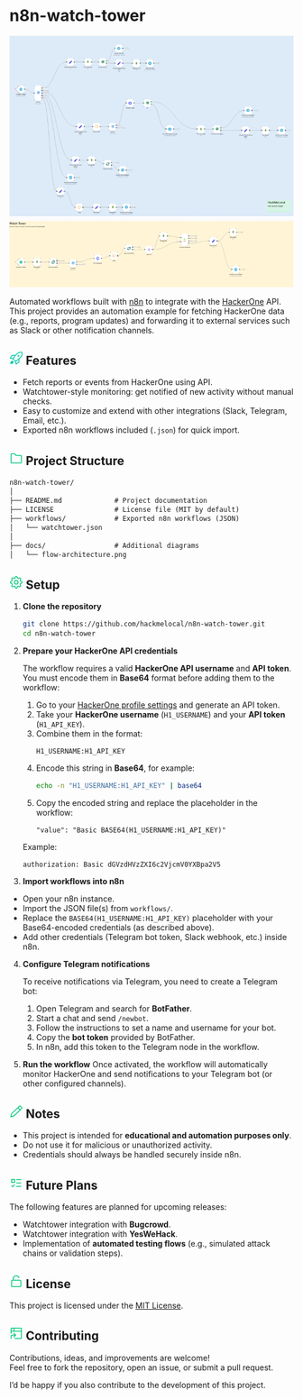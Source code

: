 # n8n-watch-tower
![n8n Watch Tower Flow](docs/flow-architecture.png)

Automated workflows built with [n8n](https://n8n.io) to integrate with the [HackerOne](https://www.hackerone.com/) API.  
This project provides an automation example for fetching HackerOne data (e.g., reports, program updates) and forwarding it to external services such as Slack or other notification channels.

## <svg xmlns="http://www.w3.org/2000/svg" fill="#00c9a7" viewBox="0 0 24 24" width="24" height="24"><path d="M20.322.75h1.176a1.75 1.75 0 0 1 1.75 1.749v1.177a10.75 10.75 0 0 1-2.925 7.374l-1.228 1.304a23.699 23.699 0 0 1-1.596 1.542v5.038c0 .615-.323 1.184-.85 1.5l-4.514 2.709a.75.75 0 0 1-1.12-.488l-.963-4.572a1.305 1.305 0 0 1-.14-.129L8.04 15.96l-1.994-1.873a1.305 1.305 0 0 1-.129-.14l-4.571-.963a.75.75 0 0 1-.49-1.12l2.71-4.514c.316-.527.885-.85 1.5-.85h5.037a23.668 23.668 0 0 1 1.542-1.594l1.304-1.23A10.753 10.753 0 0 1 20.321.75Zm-6.344 4.018v-.001l-1.304 1.23a22.275 22.275 0 0 0-3.255 3.851l-2.193 3.29 1.859 1.744a.545.545 0 0 1 .034.034l1.743 1.858 3.288-2.192a22.263 22.263 0 0 0 3.854-3.257l1.228-1.303a9.251 9.251 0 0 0 2.517-6.346V2.5a.25.25 0 0 0-.25-.25h-1.177a9.252 9.252 0 0 0-6.344 2.518ZM6.5 21c-1.209 1.209-3.901 1.445-4.743 1.49a.236.236 0 0 1-.18-.067.236.236 0 0 1-.067-.18c.045-.842.281-3.534 1.49-4.743.9-.9 2.6-.9 3.5 0 .9.9.9 2.6 0 3.5Zm-.592-8.588L8.17 9.017c.23-.346.47-.685.717-1.017H5.066a.25.25 0 0 0-.214.121l-2.167 3.612ZM16 15.112c-.333.248-.672.487-1.018.718l-3.393 2.262.678 3.223 3.612-2.167a.25.25 0 0 0 .121-.214ZM17.5 8a1.5 1.5 0 1 1-3.001-.001A1.5 1.5 0 0 1 17.5 8Z"></path></svg> Features
- Fetch reports or events from HackerOne using API.
- Watchtower-style monitoring: get notified of new activity without manual checks.
- Easy to customize and extend with other integrations (Slack, Telegram, Email, etc.).
- Exported n8n workflows included (`.json`) for quick import.

## <svg xmlns="http://www.w3.org/2000/svg" fill="#00c97a" viewBox="0 0 24 24" width="24" height="24"><path d="M2 4.75C2 3.784 2.784 3 3.75 3h4.971c.58 0 1.12.286 1.447.765l1.404 2.063c.046.069.124.11.207.11h8.471c.966 0 1.75.783 1.75 1.75V19.25A1.75 1.75 0 0 1 20.25 21H3.75A1.75 1.75 0 0 1 2 19.25Zm1.75-.25a.25.25 0 0 0-.25.25v14.5c0 .138.112.25.25.25h16.5a.25.25 0 0 0 .25-.25V7.687a.25.25 0 0 0-.25-.25h-8.471a1.75 1.75 0 0 1-1.447-.765L8.928 4.61a.252.252 0 0 0-.208-.11Z"></path></svg> Project Structure
```
n8n-watch-tower/
│
├── README.md             # Project documentation
├── LICENSE               # License file (MIT by default)
├── workflows/            # Exported n8n workflows (JSON)
│   └── watchtower.json
│
├── docs/                 # Additional diagrams
│   └── flow-architecture.png

````

## <svg xmlns="http://www.w3.org/2000/svg" fill="#00c97a" viewBox="0 0 24 24" width="24" height="24"><path d="M16 12a4 4 0 1 1-8 0 4 4 0 0 1 8 0Zm-1.5 0a2.5 2.5 0 1 0-5 0 2.5 2.5 0 0 0 5 0Z"></path><path d="M12 1c.266 0 .532.009.797.028.763.055 1.345.617 1.512 1.304l.352 1.45c.019.078.09.171.225.221.247.089.49.19.728.302.13.061.246.044.315.002l1.275-.776c.603-.368 1.411-.353 1.99.147.402.349.78.726 1.128 1.129.501.578.515 1.386.147 1.99l-.776 1.274c-.042.069-.058.185.002.315.112.238.213.481.303.728.048.135.142.205.22.225l1.45.352c.687.167 1.249.749 1.303 1.512.038.531.038 1.063 0 1.594-.054.763-.616 1.345-1.303 1.512l-1.45.352c-.078.019-.171.09-.221.225-.089.248-.19.491-.302.728-.061.13-.044.246-.002.315l.776 1.275c.368.603.353 1.411-.147 1.99-.349.402-.726.78-1.129 1.128-.578.501-1.386.515-1.99.147l-1.274-.776c-.069-.042-.185-.058-.314.002a8.606 8.606 0 0 1-.729.303c-.135.048-.205.142-.225.22l-.352 1.45c-.167.687-.749 1.249-1.512 1.303-.531.038-1.063.038-1.594 0-.763-.054-1.345-.616-1.512-1.303l-.352-1.45c-.019-.078-.09-.171-.225-.221a8.138 8.138 0 0 1-.728-.302c-.13-.061-.246-.044-.315-.002l-1.275.776c-.603.368-1.411.353-1.99-.147-.402-.349-.78-.726-1.128-1.129-.501-.578-.515-1.386-.147-1.99l.776-1.274c.042-.069.058-.185-.002-.314a8.606 8.606 0 0 1-.303-.729c-.048-.135-.142-.205-.22-.225l-1.45-.352c-.687-.167-1.249-.749-1.304-1.512a11.158 11.158 0 0 1 0-1.594c.055-.763.617-1.345 1.304-1.512l1.45-.352c.078-.019.171-.09.221-.225.089-.248.19-.491.302-.728.061-.13.044-.246.002-.315l-.776-1.275c-.368-.603-.353-1.411.147-1.99.349-.402.726-.78 1.129-1.128.578-.501 1.386-.515 1.99-.147l1.274.776c.069.042.185.058.315-.002.238-.112.481-.213.728-.303.135-.048.205-.142.225-.22l.352-1.45c.167-.687.749-1.249 1.512-1.304C11.466 1.01 11.732 1 12 1Zm-.69 1.525c-.055.004-.135.05-.161.161l-.353 1.45a1.832 1.832 0 0 1-1.172 1.277 7.147 7.147 0 0 0-.6.249 1.833 1.833 0 0 1-1.734-.074l-1.274-.776c-.098-.06-.186-.036-.228 0a9.774 9.774 0 0 0-.976.976c-.036.042-.06.131 0 .228l.776 1.274c.314.529.342 1.18.074 1.734a7.147 7.147 0 0 0-.249.6 1.831 1.831 0 0 1-1.278 1.173l-1.45.351c-.11.027-.156.107-.16.162a9.63 9.63 0 0 0 0 1.38c.004.055.05.135.161.161l1.45.353a1.832 1.832 0 0 1 1.277 1.172c.074.204.157.404.249.6.268.553.24 1.204-.074 1.733l-.776 1.275c-.06.098-.036.186 0 .228.301.348.628.675.976.976.042.036.131.06.228 0l1.274-.776a1.83 1.83 0 0 1 1.734-.075c.196.093.396.176.6.25a1.831 1.831 0 0 1 1.173 1.278l.351 1.45c.027.11.107.156.162.16a9.63 9.63 0 0 0 1.38 0c.055-.004.135-.05.161-.161l.353-1.45a1.834 1.834 0 0 1 1.172-1.278 6.82 6.82 0 0 0 .6-.248 1.831 1.831 0 0 1 1.733.074l1.275.776c.098.06.186.036.228 0 .348-.301.675-.628.976-.976.036-.042.06-.131 0-.228l-.776-1.275a1.834 1.834 0 0 1-.075-1.733c.093-.196.176-.396.25-.6a1.831 1.831 0 0 1 1.278-1.173l1.45-.351c.11-.027.156-.107.16-.162a9.63 9.63 0 0 0 0-1.38c-.004-.055-.05-.135-.161-.161l-1.45-.353c-.626-.152-1.08-.625-1.278-1.172a6.576 6.576 0 0 0-.248-.6 1.833 1.833 0 0 1 .074-1.734l.776-1.274c.06-.098.036-.186 0-.228a9.774 9.774 0 0 0-.976-.976c-.042-.036-.131-.06-.228 0l-1.275.776a1.831 1.831 0 0 1-1.733.074 6.88 6.88 0 0 0-.6-.249 1.835 1.835 0 0 1-1.173-1.278l-.351-1.45c-.027-.11-.107-.156-.162-.16a9.63 9.63 0 0 0-1.38 0Z"></path></svg> Setup

1. **Clone the repository**
    ```bash
    git clone https://github.com/hackmelocal/n8n-watch-tower.git
    cd n8n-watch-tower
    ```

2. **Prepare your HackerOne API credentials**

   The workflow requires a valid **HackerOne API username** and **API token**.  
   You must encode them in **Base64** format before adding them to the workflow:

   1. Go to your [HackerOne profile settings](https://hackerone.com/settings/api_token) and generate an API token.
   2. Take your **HackerOne username** (`H1_USERNAME`) and your **API token** (`H1_API_KEY`).
   3. Combine them in the format:  
      ```
      H1_USERNAME:H1_API_KEY
      ```
   4. Encode this string in **Base64**, for example:
      ```bash
      echo -n "H1_USERNAME:H1_API_KEY" | base64
      ```
   5. Copy the encoded string and replace the placeholder in the workflow:  
      ```
      "value": "Basic BASE64(H1_USERNAME:H1_API_KEY)"
      ```

   Example:
    ```
    authorization: Basic dGVzdHVzZXI6c2VjcmV0YXBpa2V5
    ```

3. **Import workflows into n8n**

* Open your n8n instance.
* Import the JSON file(s) from `workflows/`.
* Replace the `BASE64(H1_USERNAME:H1_API_KEY)` placeholder with your Base64-encoded credentials (as described above).
* Add other credentials (Telegram bot token, Slack webhook, etc.) inside n8n.

4. **Configure Telegram notifications**

    To receive notifications via Telegram, you need to create a Telegram bot:

    1. Open Telegram and search for **BotFather**.
    2. Start a chat and send `/newbot`.
    3. Follow the instructions to set a name and username for your bot.
    4. Copy the **bot token** provided by BotFather.
    5. In n8n, add this token to the Telegram node in the workflow.

5. **Run the workflow**
Once activated, the workflow will automatically monitor HackerOne and send notifications to your Telegram bot (or other configured channels).

## <svg xmlns="http://www.w3.org/2000/svg" fill="#00c97a" viewBox="0 0 24 24" width="24" height="24"><path d="M17.263 2.177a1.75 1.75 0 0 1 2.474 0l2.586 2.586a1.75 1.75 0 0 1 0 2.474L19.53 10.03l-.012.013L8.69 20.378a1.753 1.753 0 0 1-.699.409l-5.523 1.68a.748.748 0 0 1-.747-.188.748.748 0 0 1-.188-.747l1.673-5.5a1.75 1.75 0 0 1 .466-.756L14.476 4.963ZM4.708 16.361a.26.26 0 0 0-.067.108l-1.264 4.154 4.177-1.271a.253.253 0 0 0 .1-.059l10.273-9.806-2.94-2.939-10.279 9.813ZM19 8.44l2.263-2.262a.25.25 0 0 0 0-.354l-2.586-2.586a.25.25 0 0 0-.354 0L16.061 5.5Z"></path></svg> Notes
* This project is intended for **educational and automation purposes only**.
* Do not use it for malicious or unauthorized activity.
* Credentials should always be handled securely inside n8n.

## <svg xmlns="http://www.w3.org/2000/svg" fill="#00c97a" viewBox="0 0 24 24" width="24" height="24"><path d="M3 6a1 1 0 0 1 1-1h5a1 1 0 0 1 1 1v5a1 1 0 0 1-1 1H4a1 1 0 0 1-1-1Zm1.5 4.5h4v-4h-4Zm8.25-5a.75.75 0 0 0 0 1.5h7.5a.75.75 0 0 0 0-1.5h-7.5Zm0 6a.75.75 0 0 0 0 1.5h7.5a.75.75 0 0 0 0-1.5h-7.5Zm0 6a.75.75 0 0 0 0 1.5h7.5a.75.75 0 0 0 0-1.5h-7.5Zm-2.97-2.53a.75.75 0 0 1 0 1.06l-3.5 3.5a.75.75 0 0 1-1.06 0l-2-2a.75.75 0 1 1 1.06-1.06l1.47 1.47 2.97-2.97a.75.75 0 0 1 1.06 0Z"></path></svg> Future Plans
The following features are planned for upcoming releases:
* Watchtower integration with **Bugcrowd**.
* Watchtower integration with **YesWeHack**.
* Implementation of **automated testing flows** (e.g., simulated attack chains or validation steps).

## <svg xmlns="http://www.w3.org/2000/svg" fill="#00c97a" viewBox="0 0 24 24" width="24" height="24"><path d="M7.5 7.25V9h11a2.5 2.5 0 0 1 2.5 2.5v8a2.5 2.5 0 0 1-2.5 2.5h-13A2.5 2.5 0 0 1 3 19.5v-8A2.5 2.5 0 0 1 5.5 9H6V7.25C6 3.845 8.503 1 12 1c2.792 0 4.971 1.825 5.718 4.31a.75.75 0 1 1-1.436.432C15.71 3.84 14.079 2.5 12 2.5c-2.578 0-4.5 2.08-4.5 4.75Zm-3 4.25v8a1 1 0 0 0 1 1h13a1 1 0 0 0 1-1v-8a1 1 0 0 0-1-1h-13a1 1 0 0 0-1 1Z"></path></svg> License
This project is licensed under the [MIT License](LICENSE).

## <svg xmlns="http://www.w3.org/2000/svg" fill="#00c97a" viewBox="0 0 24 24" width="24" height="24"><path d="M2 3.75C2 2.784 2.784 2 3.75 2h16.5c.966 0 1.75.784 1.75 1.75v16.5A1.75 1.75 0 0 1 20.25 22H9.75a.75.75 0 0 1 0-1.5h10.5a.25.25 0 0 0 .25-.25V9h-17v3A.75.75 0 0 1 2 12ZM9 7.5h11.5V3.75a.25.25 0 0 0-.25-.25H9Zm-5.5 0h4v-4H3.75a.25.25 0 0 0-.25.25Z"></path><path d="m9.308 14.5-2.104-2.236a.75.75 0 1 1 1.092-1.028l3.294 3.5a.75.75 0 0 1 0 1.028l-3.294 3.5a.75.75 0 1 1-1.092-1.028L9.308 16H6.09a2.59 2.59 0 0 0-2.59 2.59v2.66a.75.75 0 0 1-1.5 0v-2.66a4.09 4.09 0 0 1 4.09-4.09h3.218Z"></path></svg> Contributing
Contributions, ideas, and improvements are welcome!  
Feel free to fork the repository, open an issue, or submit a pull request.  

I’d be happy if you also contribute to the development of this project.
